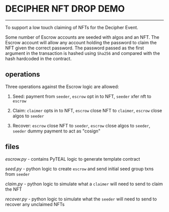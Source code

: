 # DECIPHER NFT DROP DEMO
----------------------

To support a low touch claiming of NFTs for the Decipher Event.

Some number of Escrow accounts are seeded with algos and an NFT. The Escrow account will allow any account holding the password to claim the NFT given the correct password. The password passed as the first argument in the transaction is hashed using `Sha256` and compared with the hash hardcoded in the contract. 

## operations

Three operations against the Escrow logic are allowed:

1) Seed: payment from `seeder`, `escrow` opt in to NFT, `seeder` xfer nft to `escrow`

2) Claim: `claimer` opts in to NFT, `escrow` close NFT to `claimer`, `escrow` close algos to `seeder`

3) Recover: `escrow` close NFT to `seeder`, `escrow` close algos to `seeder`, `seeder` dummy payment to act as "cosign"

## files

*escrow.py* - contains PyTEAL logic to generate template contract

*seed.py* - python logic to create `escrow` and send initial seed group txns from `seeder`

*claim.py* - python logic to simulate what a `claimer` will need to send to claim the NFT

*recover.py* - python logic to simulate what the `seeder` will need to send to recover any unclaimed NFTs


